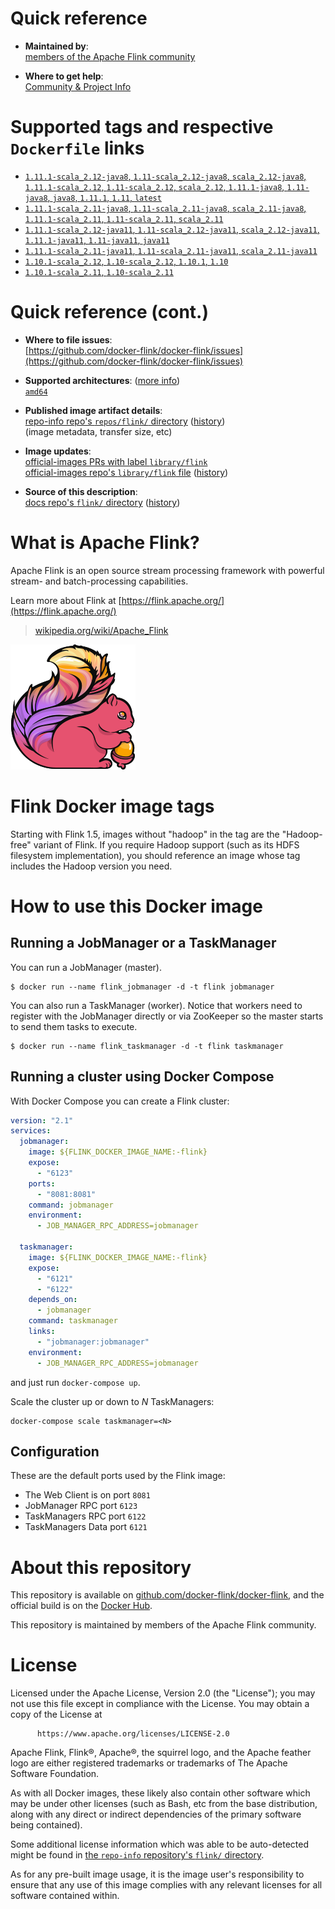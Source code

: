 <!--

********************************************************************************

WARNING:

    DO NOT EDIT "flink/README.md"

    IT IS AUTO-GENERATED

    (from the other files in "flink/" combined with a set of templates)

********************************************************************************

-->

# Quick reference

-	**Maintained by**:  
	[members of the Apache Flink community](https://github.com/docker-flink/docker-flink)

-	**Where to get help**:  
	[Community & Project Info](https://flink.apache.org/community.html)

# Supported tags and respective `Dockerfile` links

-	[`1.11.1-scala_2.12-java8`, `1.11-scala_2.12-java8`, `scala_2.12-java8`, `1.11.1-scala_2.12`, `1.11-scala_2.12`, `scala_2.12`, `1.11.1-java8`, `1.11-java8`, `java8`, `1.11.1`, `1.11`, `latest`](https://github.com/apache/flink-docker/blob/8aafb8413a9675ebbe74fe3e5d22141f26922977/1.11/scala_2.12-java8-debian/Dockerfile)
-	[`1.11.1-scala_2.11-java8`, `1.11-scala_2.11-java8`, `scala_2.11-java8`, `1.11.1-scala_2.11`, `1.11-scala_2.11`, `scala_2.11`](https://github.com/apache/flink-docker/blob/8aafb8413a9675ebbe74fe3e5d22141f26922977/1.11/scala_2.11-java8-debian/Dockerfile)
-	[`1.11.1-scala_2.12-java11`, `1.11-scala_2.12-java11`, `scala_2.12-java11`, `1.11.1-java11`, `1.11-java11`, `java11`](https://github.com/apache/flink-docker/blob/8aafb8413a9675ebbe74fe3e5d22141f26922977/1.11/scala_2.12-java11-debian/Dockerfile)
-	[`1.11.1-scala_2.11-java11`, `1.11-scala_2.11-java11`, `scala_2.11-java11`](https://github.com/apache/flink-docker/blob/8aafb8413a9675ebbe74fe3e5d22141f26922977/1.11/scala_2.11-java11-debian/Dockerfile)
-	[`1.10.1-scala_2.12`, `1.10-scala_2.12`, `1.10.1`, `1.10`](https://github.com/apache/flink-docker/blob/31794825ad02db8b0eb961372c74a309a4504bcd/1.10/scala_2.12-debian/Dockerfile)
-	[`1.10.1-scala_2.11`, `1.10-scala_2.11`](https://github.com/apache/flink-docker/blob/31794825ad02db8b0eb961372c74a309a4504bcd/1.10/scala_2.11-debian/Dockerfile)

# Quick reference (cont.)

-	**Where to file issues**:  
	[https://github.com/docker-flink/docker-flink/issues](https://github.com/docker-flink/docker-flink/issues)

-	**Supported architectures**: ([more info](https://github.com/docker-library/official-images#architectures-other-than-amd64))  
	[`amd64`](https://hub.docker.com/r/amd64/flink/)

-	**Published image artifact details**:  
	[repo-info repo's `repos/flink/` directory](https://github.com/docker-library/repo-info/blob/master/repos/flink) ([history](https://github.com/docker-library/repo-info/commits/master/repos/flink))  
	(image metadata, transfer size, etc)

-	**Image updates**:  
	[official-images PRs with label `library/flink`](https://github.com/docker-library/official-images/pulls?q=label%3Alibrary%2Fflink)  
	[official-images repo's `library/flink` file](https://github.com/docker-library/official-images/blob/master/library/flink) ([history](https://github.com/docker-library/official-images/commits/master/library/flink))

-	**Source of this description**:  
	[docs repo's `flink/` directory](https://github.com/docker-library/docs/tree/master/flink) ([history](https://github.com/docker-library/docs/commits/master/flink))

# What is Apache Flink?

Apache Flink is an open source stream processing framework with powerful stream- and batch-processing capabilities.

Learn more about Flink at [https://flink.apache.org/](https://flink.apache.org/)

> [wikipedia.org/wiki/Apache_Flink](https://en.wikipedia.org/wiki/Apache_Flink)

![logo](https://raw.githubusercontent.com/docker-library/docs/71398f44551617e3934a86b4b7a3c770ae093b59/flink/logo.png)

# Flink Docker image tags

Starting with Flink 1.5, images without "hadoop" in the tag are the "Hadoop-free" variant of Flink. If you require Hadoop support (such as its HDFS filesystem implementation), you should reference an image whose tag includes the Hadoop version you need.

# How to use this Docker image

## Running a JobManager or a TaskManager

You can run a JobManager (master).

```console
$ docker run --name flink_jobmanager -d -t flink jobmanager
```

You can also run a TaskManager (worker). Notice that workers need to register with the JobManager directly or via ZooKeeper so the master starts to send them tasks to execute.

```console
$ docker run --name flink_taskmanager -d -t flink taskmanager
```

## Running a cluster using Docker Compose

With Docker Compose you can create a Flink cluster:

```yml
version: "2.1"
services:
  jobmanager:
    image: ${FLINK_DOCKER_IMAGE_NAME:-flink}
    expose:
      - "6123"
    ports:
      - "8081:8081"
    command: jobmanager
    environment:
      - JOB_MANAGER_RPC_ADDRESS=jobmanager

  taskmanager:
    image: ${FLINK_DOCKER_IMAGE_NAME:-flink}
    expose:
      - "6121"
      - "6122"
    depends_on:
      - jobmanager
    command: taskmanager
    links:
      - "jobmanager:jobmanager"
    environment:
      - JOB_MANAGER_RPC_ADDRESS=jobmanager
```

and just run `docker-compose up`.

Scale the cluster up or down to *N* TaskManagers:

```console
docker-compose scale taskmanager=<N>
```

## Configuration

These are the default ports used by the Flink image:

-	The Web Client is on port `8081`
-	JobManager RPC port `6123`
-	TaskManagers RPC port `6122`
-	TaskManagers Data port `6121`

# About this repository

This repository is available on [github.com/docker-flink/docker-flink](https://github.com/docker-flink/docker-flink), and the official build is on the [Docker Hub](https://hub.docker.com/_/flink/).

This repository is maintained by members of the Apache Flink community.

# License

Licensed under the Apache License, Version 2.0 (the "License"); you may not use this file except in compliance with the License. You may obtain a copy of the License at

	      https://www.apache.org/licenses/LICENSE-2.0

Apache Flink, Flink®, Apache®, the squirrel logo, and the Apache feather logo are either registered trademarks or trademarks of The Apache Software Foundation.

As with all Docker images, these likely also contain other software which may be under other licenses (such as Bash, etc from the base distribution, along with any direct or indirect dependencies of the primary software being contained).

Some additional license information which was able to be auto-detected might be found in [the `repo-info` repository's `flink/` directory](https://github.com/docker-library/repo-info/tree/master/repos/flink).

As for any pre-built image usage, it is the image user's responsibility to ensure that any use of this image complies with any relevant licenses for all software contained within.
